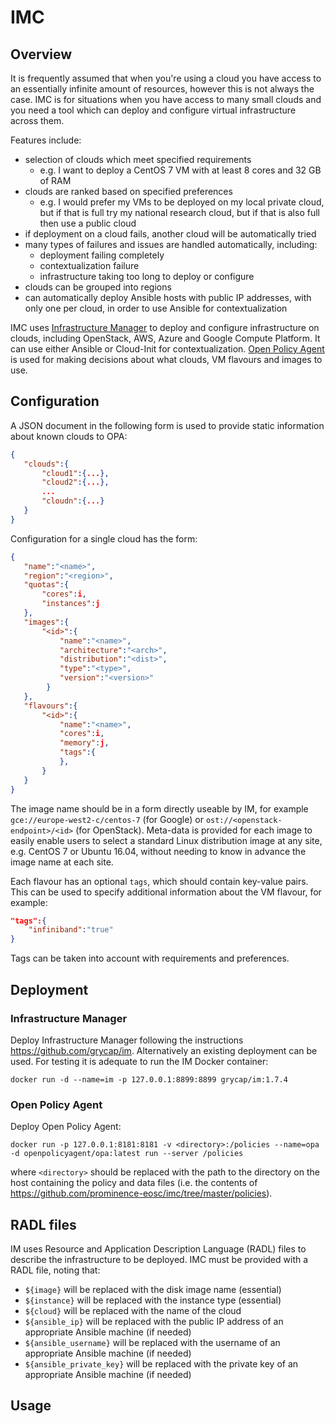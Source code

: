 # IMC

## Overview

It is frequently assumed that when you're using a cloud you have access to an essentially infinite amount of resources, however this is not always the case. IMC is for situations when you have access to many small clouds and you need a tool which can deploy and configure virtual infrastructure across them.

Features include:
* selection of clouds which meet specified requirements
  * e.g. I want to deploy a CentOS 7 VM with at least 8 cores and 32 GB of RAM
* clouds are ranked based on specified preferences
  * e.g. I would prefer my VMs to be deployed on my local private cloud, but if that is full try my national research cloud, but if that is also full then use a public cloud
* if deployment on a cloud fails, another cloud will be automatically tried
* many types of failures and issues are handled automatically, including:
  * deployment failing completely
  * contextualization failure
  * infrastructure taking too long to deploy or configure
* clouds can be grouped into regions
* can automatically deploy Ansible hosts with public IP addresses, with only one per cloud, in order to use Ansible for contextualization

IMC uses [Infrastructure Manager](https://github.com/grycap/im) to deploy and configure infrastructure on clouds, including OpenStack, AWS, Azure and Google Compute Platform. It can use either Ansible or Cloud-Init for contextualization. [Open Policy Agent](https://www.openpolicyagent.org) is used for making decisions about what clouds, VM flavours and images to use.

## Configuration
A JSON document in the following form is used to provide static information about known clouds to OPA:
```json
{
   "clouds":{
       "cloud1":{...},
       "cloud2":{...},
       ...
       "cloudn":{...}    
   }
}
```
Configuration for a single cloud has the form:
```json
{
   "name":"<name>",
   "region":"<region>",
   "quotas":{
       "cores":i,
       "instances":j
   },
   "images":{
       "<id>":{
           "name":"<name>",
           "architecture":"<arch>",
           "distribution":"<dist>",
           "type":"<type>",
           "version":"<version>"
        }   
   },
   "flavours":{
       "<id>":{
           "name":"<name>",
           "cores":i,
           "memory":j,
           "tags":{
           },
       } 
   }
}
```
The image name should be in a form directly useable by IM, for example `gce://europe-west2-c/centos-7` (for Google) or `ost://<openstack-endpoint>/<id>` (for OpenStack). Meta-data is provided for each image to easily enable users to select a standard Linux distribution image at any site, e.g. CentOS 7 or Ubuntu 16.04, without needing to know in advance the image name at each site.

Each flavour has an optional `tags`, which should contain key-value pairs. This can be used to specify additional information about the VM flavour, for example:
```json
"tags":{
    "infiniband":"true"
}
```
Tags can be taken into account with requirements and preferences.

## Deployment
### Infrastructure Manager
Deploy Infrastructure Manager following the instructions https://github.com/grycap/im. Alternatively an existing deployment can be used. For testing it is adequate to run the IM Docker container:
```
docker run -d --name=im -p 127.0.0.1:8899:8899 grycap/im:1.7.4
```

### Open Policy Agent
Deploy Open Policy Agent:
```
docker run -p 127.0.0.1:8181:8181 -v <directory>:/policies --name=opa -d openpolicyagent/opa:latest run --server /policies
```
where `<directory>` should be replaced with the path to the directory on the host containing the policy and data files (i.e. the contents of https://github.com/prominence-eosc/imc/tree/master/policies).

## RADL files

IM uses Resource and Application Description Language (RADL) files to describe the infrastructure to be deployed. IMC must be provided with a RADL file, noting that:
* `${image}` will be replaced with the disk image name (essential)
* `${instance}` will be replaced with the instance type (essential)
* `${cloud}` will be replaced with the name of the cloud
* `${ansible_ip}` will be replaced with the public IP address of an appropriate Ansible machine (if needed)
* `${ansible_username}` will be replaced with the username of an appropriate Ansible machine (if needed)
* `${ansible_private_key}` will be replaced with the private key of an appropriate Ansible machine (if needed)

## Usage

